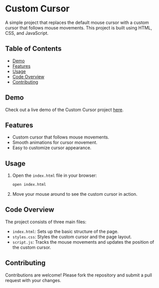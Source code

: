 # Custom Cursor

A simple project that replaces the default mouse cursor with a custom cursor that follows mouse movements. This project is built using HTML, CSS, and JavaScript.

## Table of Contents

- [Demo](#demo)
- [Features](#features)
- [Usage](#usage)
- [Code Overview](#code-overview)
- [Contributing](#contributing)

## Demo

Check out a live demo of the Custom Cursor project [here](https://prince8737.github.io/Custom-Cursor/). 

## Features

- Custom cursor that follows mouse movements.
- Smooth animations for cursor movement.
- Easy to customize cursor appearance.


## Usage

1. Open the `index.html` file in your browser:
    ```bash
    open index.html
    ```

2. Move your mouse around to see the custom cursor in action.

## Code Overview

The project consists of three main files:

- `index.html`: Sets up the basic structure of the page.
- `styles.css`: Styles the custom cursor and the page layout.
- `script.js`: Tracks the mouse movements and updates the position of the custom cursor.

## Contributing
Contributions are welcome! Please fork the repository and submit a pull request with your changes.
